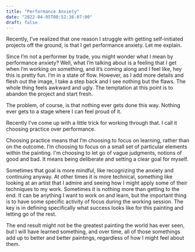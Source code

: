 ```yaml
---
title: "Performance Anxiety"
date: "2022-04-05T08:52:36-07:00"
draft: false
---
```


Recently, I’ve realized that one reason I struggle with getting self-initiated projects off the ground, is that I get performance anxiety. Let me explain.

Since I’m not a performer by trade, you might wonder what I mean by performance anxiety? Well, what I’m talking about is a feeling that I get when I’m working on something, and it’s coming along and I feel like, hey this is pretty fun. I’m in a state of flow. However, as I add more details and flesh out the image, I take a step back and I see nothing but the flaws. The whole thing feels awkward and ugly. The temptation at this point is to abandon the project and start fresh.

The problem, of course, is that nothing ever gets done this way. Nothing ever gets to a stage where I can feel proud of it.

Recently I’ve come up with a little trick for working through that. I call it choosing practice over performance.

Choosing practice means that I’m choosing to focus on learning, rather than on the outcome. I’m choosing to focus on a small set of particular elements within the painting. I'm choosing to let go of vague judgments, notions of good and bad. It means being deliberate and setting a clear goal for myself.

Sometimes that goal is more mindful, like recognizing the anxiety and continuing anyway. At other times it is more technical, something like looking at an artist that I admire and seeing how I might apply some of their techniques to my work. Sometimes it is nothing more than getting to the end.  It can be anything I want to work on and learn, but the important thing is to have some specific activity of focus during the working session. The key is in defining specifically what success looks like for this painting and letting go of the rest.

The end result might not be the greatest painting the world has ever seen, but I will have learned something, and over time, all of those somethings add up to better and better paintings, regardless of how I might feel about them.
